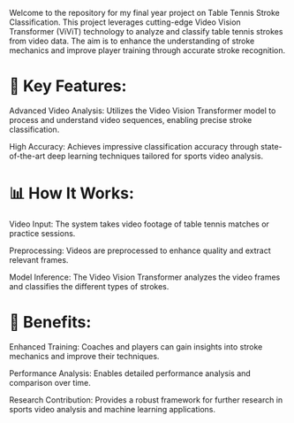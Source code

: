 Welcome to the repository for my final year project on Table Tennis Stroke Classification. This project leverages cutting-edge Video Vision Transformer (ViViT) technology to analyze and classify table tennis strokes from video data. The aim is to enhance the understanding of stroke mechanics and improve player training through accurate stroke recognition.

🚀 Key Features:
=================
Advanced Video Analysis: Utilizes the Video Vision Transformer model to process and understand video sequences, enabling precise stroke classification.

High Accuracy: Achieves impressive classification accuracy through state-of-the-art deep learning techniques tailored for sports video analysis.

📊 How It Works:
=================

Video Input: The system takes video footage of table tennis matches or practice sessions.

Preprocessing: Videos are preprocessed to enhance quality and extract relevant frames.

Model Inference: The Video Vision Transformer analyzes the video frames and classifies the different types of strokes.

🤝 Benefits:
============
Enhanced Training: Coaches and players can gain insights into stroke mechanics and improve their techniques.

Performance Analysis: Enables detailed performance analysis and comparison over time.

Research Contribution: Provides a robust framework for further research in sports video analysis and machine learning applications.
